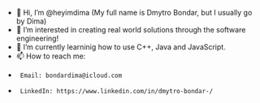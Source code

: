 - 👋 Hi, I’m @heyimdima (My full name is Dmytro Bondar, but I usually go by Dima)
- 👀 I’m interested in creating real world solutions through the software engineering!
- 🌱 I’m currently learninig how to use C++, Java and JavaScript.
- 📫 How to reach me:
-      Email: bondardima@icloud.com
-      LinkedIn: https://www.linkedin.com/in/dmytro-bondar-/

<!---
further addition to this document should contain: 
- LinkedIn
- Personal website link
- Business inquaries email
- Information about my biggest projects in the title
--->

